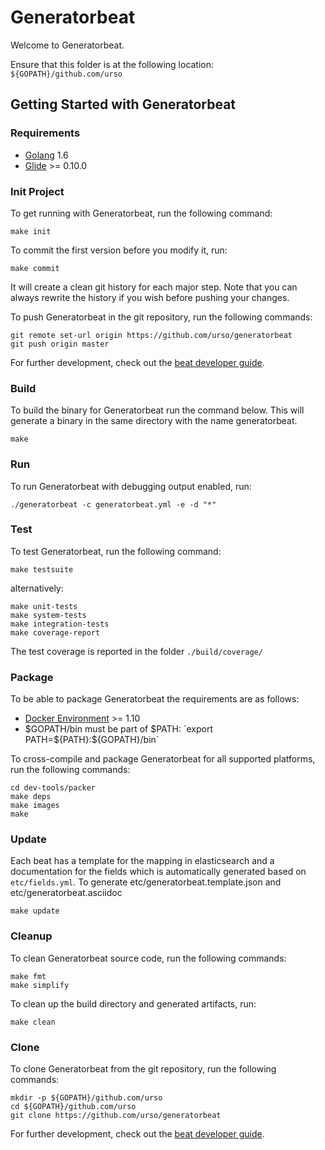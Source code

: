 # Generatorbeat

Welcome to Generatorbeat.

Ensure that this folder is at the following location:
`${GOPATH}/github.com/urso`

## Getting Started with Generatorbeat

### Requirements

* [Golang](https://golang.org/dl/) 1.6
* [Glide](https://github.com/Masterminds/glide) >= 0.10.0

### Init Project
To get running with Generatorbeat, run the following command:

```
make init
```

To commit the first version before you modify it, run:

```
make commit
```

It will create a clean git history for each major step. Note that you can always rewrite the history if you wish before pushing your changes.

To push Generatorbeat in the git repository, run the following commands:

```
git remote set-url origin https://github.com/urso/generatorbeat
git push origin master
```

For further development, check out the [beat developer guide](https://www.elastic.co/guide/en/beats/libbeat/current/new-beat.html).

### Build

To build the binary for Generatorbeat run the command below. This will generate a binary
in the same directory with the name generatorbeat.

```
make
```


### Run

To run Generatorbeat with debugging output enabled, run:

```
./generatorbeat -c generatorbeat.yml -e -d "*"
```


### Test

To test Generatorbeat, run the following command:

```
make testsuite
```

alternatively:
```
make unit-tests
make system-tests
make integration-tests
make coverage-report
```

The test coverage is reported in the folder `./build/coverage/`


### Package

To be able to package Generatorbeat the requirements are as follows:

 * [Docker Environment](https://docs.docker.com/engine/installation/) >= 1.10
 * $GOPATH/bin must be part of $PATH: `export PATH=${PATH}:${GOPATH}/bin`

To cross-compile and package Generatorbeat for all supported platforms, run the following commands:

```
cd dev-tools/packer
make deps
make images
make
```

### Update

Each beat has a template for the mapping in elasticsearch and a documentation for the fields
which is automatically generated based on `etc/fields.yml`.
To generate etc/generatorbeat.template.json and etc/generatorbeat.asciidoc

```
make update
```


### Cleanup

To clean  Generatorbeat source code, run the following commands:

```
make fmt
make simplify
```

To clean up the build directory and generated artifacts, run:

```
make clean
```


### Clone

To clone Generatorbeat from the git repository, run the following commands:

```
mkdir -p ${GOPATH}/github.com/urso
cd ${GOPATH}/github.com/urso
git clone https://github.com/urso/generatorbeat
```


For further development, check out the [beat developer guide](https://www.elastic.co/guide/en/beats/libbeat/current/new-beat.html).
